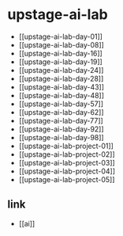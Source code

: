 # upstage-ai-lab

- [[upstage-ai-lab-day-01]]
- [[upstage-ai-lab-day-08]]
- [[upstage-ai-lab-day-16]]
- [[upstage-ai-lab-day-19]]
- [[upstage-ai-lab-day-24]]
- [[upstage-ai-lab-day-28]]
- [[upstage-ai-lab-day-43]]
- [[upstage-ai-lab-day-48]]
- [[upstage-ai-lab-day-57]]
- [[upstage-ai-lab-day-62]]
- [[upstage-ai-lab-day-77]]
- [[upstage-ai-lab-day-92]]
- [[upstage-ai-lab-day-98]]
- [[upstage-ai-lab-project-01]]
- [[upstage-ai-lab-project-02]]
- [[upstage-ai-lab-project-03]]
- [[upstage-ai-lab-project-04]]
- [[upstage-ai-lab-project-05]]

## link
- [[ai]]
